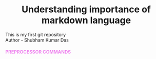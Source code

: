 # <center>Understanding importance of markdown language</center>
This is my first git repository  
Author - Shubham Kumar Das  
#### <font color="violet">PREPROCESSOR COMMANDS</font>

